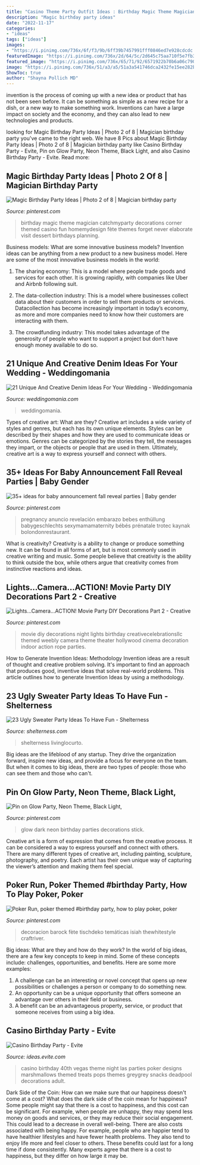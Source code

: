 ```yaml
---
title: "Casino Theme Party Outfit Ideas : Birthday Magic Theme Magician Catchmyparty Decorations Corner Themed Casino Fun Homemydesign Fète Themes Forget Never Elaborate Visit Dessert Birthdays Planning"
description: "Magic birthday party ideas"
date: "2022-11-17"
categories:
- "ideas"
tags: ["ideas"]
images:
- "https://i.pinimg.com/736x/6f/f3/9b/6ff39b7457991fff0846ed7e928cdcdc.jpg"
featuredImage: "https://i.pinimg.com/736x/2d/64/5c/2d645c75aa710f5e7fb3d7a91720ebed.jpg"
featured_image: "https://i.pinimg.com/736x/65/71/92/6571922b70b6a06c79021d0e3633d6fa--magic-party-magic-birthday-party.jpg"
image: "https://i.pinimg.com/736x/51/a3/a5/51a3a541746dca2432fe15ee282b6dd8--neon-party-th-birthday.jpg"
ShowToc: true
author: "Shayna Pollich MD"
---
```



invention is the process of coming up with a new idea or product that has not been seen before. It can be something as simple as a new recipe for a dish, or a new way to make something work. Inventions can have a large impact on society and the economy, and they can also lead to new technologies and products.

	

		
looking for Magic Birthday Party Ideas | Photo 2 of 8 | Magician birthday party you've came to the right web. We have 8 Pics about Magic Birthday Party Ideas | Photo 2 of 8 | Magician birthday party like Casino Birthday Party - Evite, Pin on Glow Party, Neon Theme, Black Light, and also Casino Birthday Party - Evite. Read more:
		
    
## Magic Birthday Party Ideas | Photo 2 Of 8 | Magician Birthday Party

<img loading=lazy src="https://i.pinimg.com/736x/65/71/92/6571922b70b6a06c79021d0e3633d6fa--magic-party-magic-birthday-party.jpg" onerror="this.onerror=null;this.src='https://tse2.mm.bing.net/th?id=OIP.UK5fQ2vwblafyfJZfq0sfADHEs&amp;pid=15.1';" alt="Magic Birthday Party Ideas | Photo 2 of 8 | Magician birthday party">

_Source: pinterest.com_

>birthday magic theme magician catchmyparty decorations corner themed casino fun homemydesign fète themes forget never elaborate visit dessert birthdays planning. 

	

Business models: What are some innovative business models?
Invention ideas can be anything from a new product to a new business model. Here are some of the most innovative business models in the world:
1. The sharing economy: This is a model where people trade goods and services for each other. It is growing rapidly, with companies like Uber and Airbnb following suit.

2. The data-collection industry: This is a model where businesses collect data about their customers in order to sell them products or services. Datacollection has become increasingly important in today’s economy, as more and more companies need to know how their customers are interacting with them.

3. The crowdfunding industry: This model takes advantage of the generosity of people who want to support a project but don’t have enough money available to do so.

    
## 21 Unique And Creative Denim Ideas For Your Wedding - Weddingomania

<img loading=lazy src="https://i.weddingomania.com/2016/01/21-Unique-Denim-Ideas-For-Your-Wedding18.jpg" onerror="this.onerror=null;this.src='https://tse1.mm.bing.net/th?id=OIP.ye1m5PkKCqHPDXNKUTJYIAHaFj&amp;pid=15.1';" alt="21 Unique And Creative Denim Ideas For Your Wedding - Weddingomania">

_Source: weddingomania.com_

>weddingomania. 

	

Types of creative art: What are they?
Creative art includes a wide variety of styles and genres, but each has its own unique elements. Styles can be described by their shapes and how they are used to communicate ideas or emotions. Genres can be categorized by the stories they tell, the messages they impart, or the objects or people that are used in them. Ultimately, creative art is a way to express yourself and connect with others.

    
## 35+ Ideas For Baby Announcement Fall Reveal Parties | Baby Gender

<img loading=lazy src="https://i.pinimg.com/736x/2d/64/5c/2d645c75aa710f5e7fb3d7a91720ebed.jpg" onerror="this.onerror=null;this.src='https://tse4.mm.bing.net/th?id=OIP.m9aMq4cM5jdJT6rt3HxP0gAAAA&amp;pid=15.1';" alt="35+ ideas for baby announcement fall reveal parties | Baby gender">

_Source: pinterest.com_

>pregnancy anuncio revelación embarazo bebes enthüllung babygeschlechts sexymamamaternity bébés prénatale trotec kaynak bolondonrestaurant. 

	

What is creativity?
Creativity is a ability to change or produce something new. It can be found in all forms of art, but is most commonly used in creative writing and music. Some people believe that creativity is the ability to think outside the box, while others argue that creativity comes from instinctive reactions and ideas.

    
## Lights...Camera...ACTION! Movie Party DIY Decorations Part 2 - Creative

<img loading=lazy src="https://i.pinimg.com/736x/6f/f3/9b/6ff39b7457991fff0846ed7e928cdcdc.jpg" onerror="this.onerror=null;this.src='https://tse1.mm.bing.net/th?id=OIP.BGt7FLDcAEeoJFJTLGqNMQHaNL&amp;pid=15.1';" alt="Lights...Camera...ACTION! Movie Party DIY Decorations Part 2 - Creative">

_Source: pinterest.com_

>movie diy decorations night lights birthday creativecelebrationsllc themed weebly camera theme theater hollywood cinema decoration indoor action rope parties. 

	

How to Generate Invention Ideas: Methodology
Invention ideas are a result of thought and creative problem solving. It's important to find an approach that produces good, inventive ideas that solve real-world problems. This article outlines how to generate Invention Ideas by using a methodology.

    
## 23 Ugly Sweater Party Ideas To Have Fun - Shelterness

<img loading=lazy src="https://i.shelterness.com/2016/12/09-hang-green-and-red-ornaments-over-the-table.jpg" onerror="this.onerror=null;this.src='https://tse1.mm.bing.net/th?id=OIP.hogpJN-oRAazUBWnHNmhsQHaLI&amp;pid=15.1';" alt="23 Ugly Sweater Party Ideas To Have Fun - Shelterness">

_Source: shelterness.com_

>shelterness livinglocurto. 

	

Big ideas are the lifeblood of any startup. They drive the organization forward, inspire new ideas, and provide a focus for everyone on the team. But when it comes to big ideas, there are two types of people: those who can see them and those who can't. 

    
## Pin On Glow Party, Neon Theme, Black Light,

<img loading=lazy src="https://i.pinimg.com/736x/51/a3/a5/51a3a541746dca2432fe15ee282b6dd8--neon-party-th-birthday.jpg" onerror="this.onerror=null;this.src='https://tse2.mm.bing.net/th?id=OIP.cJewkX6NlZc1vZ2YNFuDOwHaJ3&amp;pid=15.1';" alt="Pin on Glow Party, Neon Theme, Black Light,">

_Source: pinterest.com_

>glow dark neon birthday parties decorations stick. 

	

Creative art is a form of expression that comes from the creative process. It can be considered a way to express yourself and connect with others. There are many different types of creative art, including painting, sculpture, photography, and poetry. Each artist has their own unique way of capturing the viewer’s attention and making them feel special.

    
## Poker Run, Poker Themed #birthday Party, How To Play Poker, Poker

<img loading=lazy src="https://i.pinimg.com/736x/fe/07/05/fe0705a5b4c78c49da9955f069ba9ce9.jpg" onerror="this.onerror=null;this.src='https://tse3.mm.bing.net/th?id=OIP.ZimPeye0j1F8iA3IZs7SCAHaLH&amp;pid=15.1';" alt="Poker Run, poker themed #birthday party, how to play poker, poker">

_Source: pinterest.com_

>decoracion barock fète tischdeko temáticas isiah thewhitestyle craftriver. 

	

Big ideas: What are they and how do they work?
In the world of big ideas, there are a few key concepts to keep in mind. Some of these concepts include: challenges, opportunities, and benefits. Here are some more examples:
1. A challenge can be an interesting or novel concept that opens up new possibilities or challenges a person or company to do something new. 
2. An opportunity can be a unique opportunity that offers someone an advantage over others in their field or business. 
3. A benefit can be an advantageous property, service, or product that someone receives from using a big idea.

    
## Casino Birthday Party - Evite

<img loading=lazy src="http://ideas.evite.com/media/Marshmallow-Skewers.jpg" onerror="this.onerror=null;this.src='https://tse3.mm.bing.net/th?id=OIP.ot4YZUyLTWjpQDTsKpsygQHaLH&amp;pid=15.1';" alt="Casino Birthday Party - Evite">

_Source: ideas.evite.com_

>casino birthday 40th vegas theme night las parties poker designs marshmallows themed treats pops themes greygrey snacks deadpool decorations adult. 

	

Dark Side of the Coin: How can we make sure that our happiness doesn't come at a cost?
What does the dark side of the coin mean for happiness?
Some people might say that there is a cost to happiness, and this cost can be significant. For example, when people are unhappy, they may spend less money on goods and services, or they may reduce their social engagement. This could lead to a decrease in overall well-being.
There are also costs associated with being happy. For example, people who are happier tend to have healthier lifestyles and have fewer health problems. They also tend to enjoy life more and feel closer to others. These benefits could last for a long time if done consistently.
Many experts agree that there is a cost to happiness, but they differ on how large it may be.

